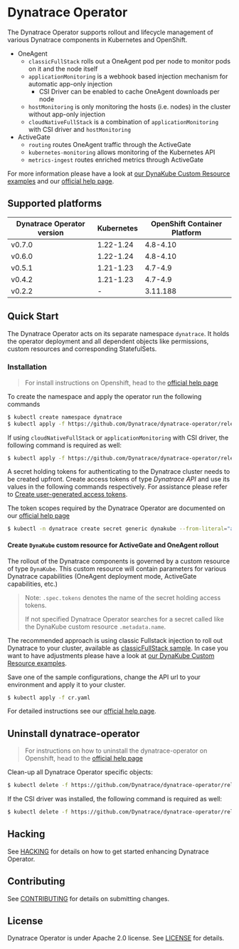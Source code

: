 # Dynatrace Operator

The Dynatrace Operator supports rollout and lifecycle management of various Dynatrace components in Kubernetes and OpenShift.

* OneAgent
  * `classicFullStack` rolls out a OneAgent pod per node to monitor pods on it and the node itself
  * `applicationMonitoring` is a webhook based injection mechanism for automatic app-only injection
    * CSI Driver can be enabled to cache OneAgent downloads per node
  * `hostMonitoring` is only monitoring the hosts (i.e. nodes) in the cluster without app-only injection
  * `cloudNativeFullStack` is a combination of `applicationMonitoring` with CSI driver and `hostMonitoring`
* ActiveGate
  * `routing` routes OneAgent traffic through the ActiveGate
  * `kubernetes-monitoring` allows monitoring of the Kubernetes API
  * `metrics-ingest` routes enriched metrics through ActiveGate

For more information please have a look at [our DynaKube Custom Resource examples](config/samples) and
our [official help page](https://www.dynatrace.com/support/help/shortlink/kubernetes-hub).

## Supported platforms

| Dynatrace Operator version | Kubernetes | OpenShift Container Platform |
|----------------------------|------------|------------------------------|
| v0.7.0                     | 1.22-1.24  | 4.8-4.10                     |
| v0.6.0                     | 1.22-1.24  | 4.8-4.10                     |
| v0.5.1                     | 1.21-1.23  | 4.7-4.9                      |
| v0.4.2                     | 1.21-1.23  | 4.7-4.9                      |
| v0.2.2                     | -          | 3.11.188                     |

## Quick Start

The Dynatrace Operator acts on its separate namespace `dynatrace`. It holds the operator deployment and all dependent
objects like permissions, custom resources and corresponding StatefulSets.

### Installation

> For install instructions on Openshift, head to the
> [official help page](https://www.dynatrace.com/support/help/shortlink/full-stack-dto-k8)

To create the namespace and apply the operator run the following commands

```sh
$ kubectl create namespace dynatrace
$ kubectl apply -f https://github.com/Dynatrace/dynatrace-operator/releases/latest/download/kubernetes.yaml
```

If using `cloudNativeFullStack` or `applicationMonitoring` with CSI driver, the following command is required as well:
```sh
$ kubectl apply -f https://github.com/Dynatrace/dynatrace-operator/releases/latest/download/kubernetes-csi.yaml
```

A secret holding tokens for authenticating to the Dynatrace cluster needs to be created upfront. Create access tokens of
type *Dynatrace API* and use its values in the following commands respectively. For
assistance please refer
to [Create user-generated access tokens](https://www.dynatrace.com/support/help/shortlink/token#create-api-token).

The token scopes required by the Dynatrace Operator are documented on our [official help page](https://www.dynatrace.com/support/help/setup-and-configuration/setup-on-container-platforms/kubernetes/get-started-with-kubernetes-monitoring#tokens)

```sh
$ kubectl -n dynatrace create secret generic dynakube --from-literal="apiToken=DYNATRACE_API_TOKEN" --from-literal="dataIngestToken=DATA_INGEST_TOKEN"
```

#### Create `DynaKube` custom resource for ActiveGate and OneAgent rollout

The rollout of the Dynatrace components is governed by a custom resource of type `DynaKube`. This custom resource will
contain parameters for various Dynatrace capabilities (OneAgent deployment mode, ActiveGate capabilities, etc.)

> Note: `.spec.tokens` denotes the name of the secret holding access tokens.
>
> If not specified Dynatrace Operator searches for a secret called like the DynaKube custom resource `.metadata.name`.

The recommended approach is using classic Fullstack injection to roll out Dynatrace to your cluster, available as [classicFullStack sample](assets/samples/classicFullStack.yaml).
In case you want to have adjustments please have a look at [our DynaKube Custom Resource examples](assets/samples).

Save one of the sample configurations, change the API url to your environment and apply it to your cluster.
```sh
$ kubectl apply -f cr.yaml
```

For detailed instructions see
our [official help page](https://www.dynatrace.com/support/help/setup-and-configuration/setup-on-container-platforms/kubernetes/get-started-with-kubernetes-monitoring#get-started-with-kubernetesopenshift-monitoring).


## Uninstall dynatrace-operator

> For instructions on how to uninstall the dynatrace-operator on Openshift, head to the [official help page](https://www.dynatrace.com/support/help/shortlink/full-stack-dto-k8#uninstall-dynatrace-operator)

Clean-up all Dynatrace Operator specific objects:
```sh
$ kubectl delete -f https://github.com/Dynatrace/dynatrace-operator/releases/latest/download/kubernetes.yaml
```

If the CSI driver was installed, the following command is required as well:
```sh
$ kubectl delete -f https://github.com/Dynatrace/dynatrace-operator/releases/latest/download/kubernetes-csi.yaml
```

## Hacking

See [HACKING](HACKING.md) for details on how to get started enhancing Dynatrace Operator.

## Contributing

See [CONTRIBUTING](CONTRIBUTING.md) for details on submitting changes.

## License

Dynatrace Operator is under Apache 2.0 license. See [LICENSE](LICENSE) for details.
